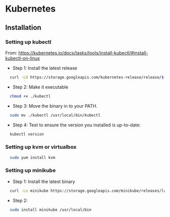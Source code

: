 # Kubernetes

## Installation

### Setting up kubectl

From: https://kubernetes.io/docs/tasks/tools/install-kubectl/#install-kubectl-on-linux

* Step 1: Install the latest release

```bash
  curl -LO https://storage.googleapis.com/kubernetes-release/release/$(curl -s https://storage.googleapis.com/kubernetes-release/release/stable.txt)/bin/linux/amd64/kubectl
```

* Step 2: Make it executable

```bash
  chmod +x ./kubectl
```

* Step 3: Move the binary in to your PATH.

```bash
  sudo mv ./kubectl /usr/local/bin/kubectl
```

* Step 4: Test to ensure the version you installed is up-to-date:

```bash
  kubectl version
```

### Setting up kvm or virtualbox

```bash
  sudo yum install kvm
```

### Setting up minikube

* Step 1: Install the latest binary

```bash
  curl -Lo minikube https://storage.googleapis.com/minikube/releases/latest/minikube-linux-amd64 && chmod +x minikube
```

* Step 2:

```bash
  sudo install minikube /usr/local/bin
```
